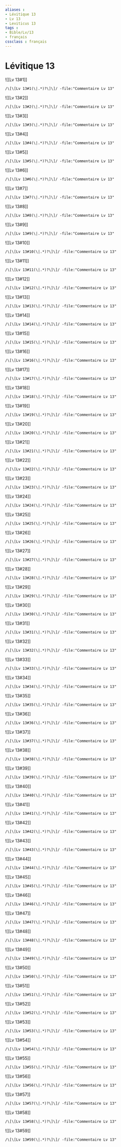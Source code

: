 ```yaml
---
aliases : 
- Lévitique 13
- Lv 13
- Leviticus 13
tags : 
- Bible/Lv/13
- français
cssclass : français
---
```


# Lévitique 13

![[Lv 13#1]]

```query
/\[\[Lv 13#1(\|.*)?\]\]/ -file:"Commentaire Lv 13"
```

![[Lv 13#2]]

```query
/\[\[Lv 13#2(\|.*)?\]\]/ -file:"Commentaire Lv 13"
```

![[Lv 13#3]]

```query
/\[\[Lv 13#3(\|.*)?\]\]/ -file:"Commentaire Lv 13"
```

![[Lv 13#4]]

```query
/\[\[Lv 13#4(\|.*)?\]\]/ -file:"Commentaire Lv 13"
```

![[Lv 13#5]]

```query
/\[\[Lv 13#5(\|.*)?\]\]/ -file:"Commentaire Lv 13"
```

![[Lv 13#6]]

```query
/\[\[Lv 13#6(\|.*)?\]\]/ -file:"Commentaire Lv 13"
```

![[Lv 13#7]]

```query
/\[\[Lv 13#7(\|.*)?\]\]/ -file:"Commentaire Lv 13"
```

![[Lv 13#8]]

```query
/\[\[Lv 13#8(\|.*)?\]\]/ -file:"Commentaire Lv 13"
```

![[Lv 13#9]]

```query
/\[\[Lv 13#9(\|.*)?\]\]/ -file:"Commentaire Lv 13"
```

![[Lv 13#10]]

```query
/\[\[Lv 13#10(\|.*)?\]\]/ -file:"Commentaire Lv 13"
```

![[Lv 13#11]]

```query
/\[\[Lv 13#11(\|.*)?\]\]/ -file:"Commentaire Lv 13"
```

![[Lv 13#12]]

```query
/\[\[Lv 13#12(\|.*)?\]\]/ -file:"Commentaire Lv 13"
```

![[Lv 13#13]]

```query
/\[\[Lv 13#13(\|.*)?\]\]/ -file:"Commentaire Lv 13"
```

![[Lv 13#14]]

```query
/\[\[Lv 13#14(\|.*)?\]\]/ -file:"Commentaire Lv 13"
```

![[Lv 13#15]]

```query
/\[\[Lv 13#15(\|.*)?\]\]/ -file:"Commentaire Lv 13"
```

![[Lv 13#16]]

```query
/\[\[Lv 13#16(\|.*)?\]\]/ -file:"Commentaire Lv 13"
```

![[Lv 13#17]]

```query
/\[\[Lv 13#17(\|.*)?\]\]/ -file:"Commentaire Lv 13"
```

![[Lv 13#18]]

```query
/\[\[Lv 13#18(\|.*)?\]\]/ -file:"Commentaire Lv 13"
```

![[Lv 13#19]]

```query
/\[\[Lv 13#19(\|.*)?\]\]/ -file:"Commentaire Lv 13"
```

![[Lv 13#20]]

```query
/\[\[Lv 13#20(\|.*)?\]\]/ -file:"Commentaire Lv 13"
```

![[Lv 13#21]]

```query
/\[\[Lv 13#21(\|.*)?\]\]/ -file:"Commentaire Lv 13"
```

![[Lv 13#22]]

```query
/\[\[Lv 13#22(\|.*)?\]\]/ -file:"Commentaire Lv 13"
```

![[Lv 13#23]]

```query
/\[\[Lv 13#23(\|.*)?\]\]/ -file:"Commentaire Lv 13"
```

![[Lv 13#24]]

```query
/\[\[Lv 13#24(\|.*)?\]\]/ -file:"Commentaire Lv 13"
```

![[Lv 13#25]]

```query
/\[\[Lv 13#25(\|.*)?\]\]/ -file:"Commentaire Lv 13"
```

![[Lv 13#26]]

```query
/\[\[Lv 13#26(\|.*)?\]\]/ -file:"Commentaire Lv 13"
```

![[Lv 13#27]]

```query
/\[\[Lv 13#27(\|.*)?\]\]/ -file:"Commentaire Lv 13"
```

![[Lv 13#28]]

```query
/\[\[Lv 13#28(\|.*)?\]\]/ -file:"Commentaire Lv 13"
```

![[Lv 13#29]]

```query
/\[\[Lv 13#29(\|.*)?\]\]/ -file:"Commentaire Lv 13"
```

![[Lv 13#30]]

```query
/\[\[Lv 13#30(\|.*)?\]\]/ -file:"Commentaire Lv 13"
```

![[Lv 13#31]]

```query
/\[\[Lv 13#31(\|.*)?\]\]/ -file:"Commentaire Lv 13"
```

![[Lv 13#32]]

```query
/\[\[Lv 13#32(\|.*)?\]\]/ -file:"Commentaire Lv 13"
```

![[Lv 13#33]]

```query
/\[\[Lv 13#33(\|.*)?\]\]/ -file:"Commentaire Lv 13"
```

![[Lv 13#34]]

```query
/\[\[Lv 13#34(\|.*)?\]\]/ -file:"Commentaire Lv 13"
```

![[Lv 13#35]]

```query
/\[\[Lv 13#35(\|.*)?\]\]/ -file:"Commentaire Lv 13"
```

![[Lv 13#36]]

```query
/\[\[Lv 13#36(\|.*)?\]\]/ -file:"Commentaire Lv 13"
```

![[Lv 13#37]]

```query
/\[\[Lv 13#37(\|.*)?\]\]/ -file:"Commentaire Lv 13"
```

![[Lv 13#38]]

```query
/\[\[Lv 13#38(\|.*)?\]\]/ -file:"Commentaire Lv 13"
```

![[Lv 13#39]]

```query
/\[\[Lv 13#39(\|.*)?\]\]/ -file:"Commentaire Lv 13"
```

![[Lv 13#40]]

```query
/\[\[Lv 13#40(\|.*)?\]\]/ -file:"Commentaire Lv 13"
```

![[Lv 13#41]]

```query
/\[\[Lv 13#41(\|.*)?\]\]/ -file:"Commentaire Lv 13"
```

![[Lv 13#42]]

```query
/\[\[Lv 13#42(\|.*)?\]\]/ -file:"Commentaire Lv 13"
```

![[Lv 13#43]]

```query
/\[\[Lv 13#43(\|.*)?\]\]/ -file:"Commentaire Lv 13"
```

![[Lv 13#44]]

```query
/\[\[Lv 13#44(\|.*)?\]\]/ -file:"Commentaire Lv 13"
```

![[Lv 13#45]]

```query
/\[\[Lv 13#45(\|.*)?\]\]/ -file:"Commentaire Lv 13"
```

![[Lv 13#46]]

```query
/\[\[Lv 13#46(\|.*)?\]\]/ -file:"Commentaire Lv 13"
```

![[Lv 13#47]]

```query
/\[\[Lv 13#47(\|.*)?\]\]/ -file:"Commentaire Lv 13"
```

![[Lv 13#48]]

```query
/\[\[Lv 13#48(\|.*)?\]\]/ -file:"Commentaire Lv 13"
```

![[Lv 13#49]]

```query
/\[\[Lv 13#49(\|.*)?\]\]/ -file:"Commentaire Lv 13"
```

![[Lv 13#50]]

```query
/\[\[Lv 13#50(\|.*)?\]\]/ -file:"Commentaire Lv 13"
```

![[Lv 13#51]]

```query
/\[\[Lv 13#51(\|.*)?\]\]/ -file:"Commentaire Lv 13"
```

![[Lv 13#52]]

```query
/\[\[Lv 13#52(\|.*)?\]\]/ -file:"Commentaire Lv 13"
```

![[Lv 13#53]]

```query
/\[\[Lv 13#53(\|.*)?\]\]/ -file:"Commentaire Lv 13"
```

![[Lv 13#54]]

```query
/\[\[Lv 13#54(\|.*)?\]\]/ -file:"Commentaire Lv 13"
```

![[Lv 13#55]]

```query
/\[\[Lv 13#55(\|.*)?\]\]/ -file:"Commentaire Lv 13"
```

![[Lv 13#56]]

```query
/\[\[Lv 13#56(\|.*)?\]\]/ -file:"Commentaire Lv 13"
```

![[Lv 13#57]]

```query
/\[\[Lv 13#57(\|.*)?\]\]/ -file:"Commentaire Lv 13"
```

![[Lv 13#58]]

```query
/\[\[Lv 13#58(\|.*)?\]\]/ -file:"Commentaire Lv 13"
```

![[Lv 13#59]]

```query
/\[\[Lv 13#59(\|.*)?\]\]/ -file:"Commentaire Lv 13"
```

